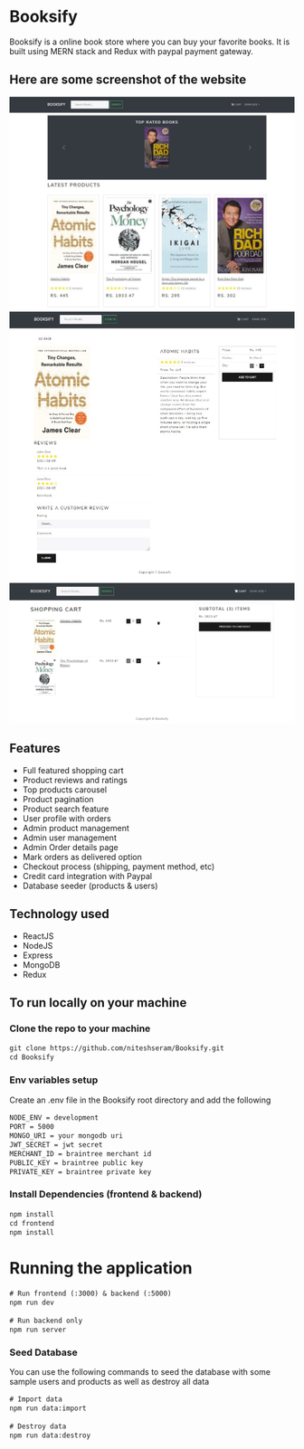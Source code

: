 # Booksify

Booksify is a online book store where you can buy your favorite books. It is built using MERN stack and Redux with paypal payment gateway.

## Here are some screenshot of the website

![homepage](https://github.com/niteshseram/booksify/blob/main/uploads/homepage.JPG)
![productpage](https://github.com/niteshseram/booksify/blob/main/uploads/productpage.JPG)
![cartpage](https://github.com/niteshseram/booksify/blob/main/uploads/cartpage.JPG)

## Features

- Full featured shopping cart
- Product reviews and ratings
- Top products carousel
- Product pagination
- Product search feature
- User profile with orders
- Admin product management
- Admin user management
- Admin Order details page
- Mark orders as delivered option
- Checkout process (shipping, payment method, etc)
- Credit card integration with Paypal
- Database seeder (products & users)

## Technology used

- ReactJS
- NodeJS
- Express
- MongoDB
- Redux

## To run locally on your machine

### Clone the repo to your machine

```
git clone https://github.com/niteshseram/Booksify.git
cd Booksify
```

### Env variables setup

Create an .env file in the Booksify root directory and add the following

```
NODE_ENV = development
PORT = 5000
MONGO_URI = your mongodb uri
JWT_SECRET = jwt secret
MERCHANT_ID = braintree merchant id
PUBLIC_KEY = braintree public key
PRIVATE_KEY = braintree private key
```

### Install Dependencies (frontend & backend)

```
npm install
cd frontend
npm install
```

# Running the application

```
# Run frontend (:3000) & backend (:5000)
npm run dev

# Run backend only
npm run server
```

### Seed Database

You can use the following commands to seed the database with some sample users and products as well as destroy all data

```
# Import data
npm run data:import

# Destroy data
npm run data:destroy
```
